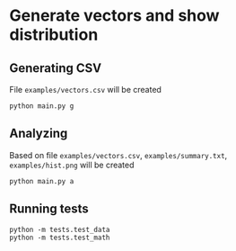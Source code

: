 # Generate vectors and show distribution

## Generating CSV

File `examples/vectors.csv` will be created

    python main.py g

## Analyzing

Based on file `examples/vectors.csv`, `examples/summary.txt`, `examples/hist.png` will be created

    python main.py a

## Running tests

    python -m tests.test_data
    python -m tests.test_math
